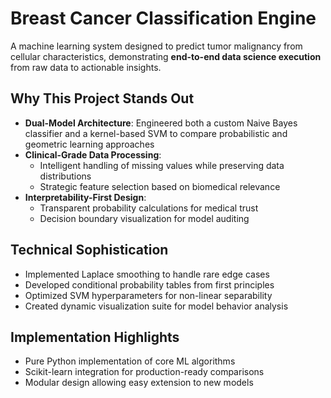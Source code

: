 # Breast Cancer Classification Engine

A machine learning system designed to predict tumor malignancy from cellular characteristics, demonstrating **end-to-end data science execution** from raw data to actionable insights.

## Why This Project Stands Out

- **Dual-Model Architecture**: Engineered both a custom Naive Bayes classifier and a kernel-based SVM to compare probabilistic and geometric learning approaches
- **Clinical-Grade Data Processing**:
  - Intelligent handling of missing values while preserving data distributions
  - Strategic feature selection based on biomedical relevance
- **Interpretability-First Design**:
  - Transparent probability calculations for medical trust
  - Decision boundary visualization for model auditing

## Technical Sophistication
- Implemented Laplace smoothing to handle rare edge cases
- Developed conditional probability tables from first principles
- Optimized SVM hyperparameters for non-linear separability
- Created dynamic visualization suite for model behavior analysis

## Implementation Highlights
- Pure Python implementation of core ML algorithms
- Scikit-learn integration for production-ready comparisons
- Modular design allowing easy extension to new models
